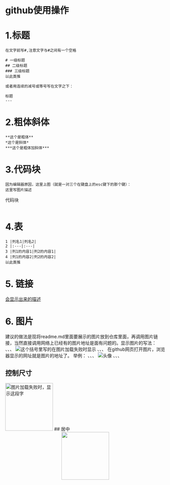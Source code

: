 # github使用操作

# 1.标题
```
在文字前写#,注意文字与#之间有一个空格

# 一级标题
## 二级标题
### 三级标题
以此类推 

或者用连续的减号或等号写在文字之下：

标题
---
```


# 2.粗体斜体
```
**这个是粗体**
*这个是斜体*
***这个是粗体加斜体***
```
# 3.代码块
```
因为编辑器原因，这里上图（就是一对三个在键盘上的esc键下的那个键）： 
这里写图片描述
  ```
  代码块
  ```
``` 
# 4.表
```
1 |列名1|列名2|
2 |:---|:---|
3 |列1的内容1|列2的内容1|
4 |列1的内容2|列2的内容2|
以此类推 
```
# 5. 链接

[会显示出来的描述](跳转网址)

# 6. 图片
建议的做法是现将readme.md里面要展示的图片放到仓库里面，再调用图片链接，当然直接调用网络上已经有的图片地址是面有问题的。显示图片的写法：
、、、
![这个括号里写的在图片加载失败时显示](图片网址)
、、、
在github网页打开图片，浏览器显示的网址就是图片的地址了。 
举例：
、、、
![头像](https://github.com/HeTingwei/ReadmeLearn/blob/master/avatar1.jpg)
、、、

## 控制尺寸
<img src="https://github.com/HeTingwei/ReadmeLearn/blob/master/avatar1.jpg" width="150" height="150" alt="图片加载失败时，显示这段字"/>
## 居中
<div align=center><img width="150" height="150" src="https://github.com/HeTingwei/ReadmeLearn/blob/master/avatar1.jpg"/></div>


